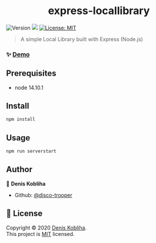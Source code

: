 <h1 align="center">express-locallibrary</h1>
<p>
  <img alt="Version" src="https://img.shields.io/badge/version-1.0.0-blue.svg?cacheSeconds=2592000" />
  <img src="https://img.shields.io/badge/node-14.10.1-blue.svg" />
  <a href="https://github.com/disco-trooper/express-locallibrary/blob/master/LICENSE" target="_blank">
    <img alt="License: MIT" src="https://img.shields.io/badge/License-MIT-yellow.svg" />
  </a>
</p>

> A simple Local Library built with Express (Node.js)

### ✨ [Demo](https://disco-express-locallibrary.herokuapp.com/)

## Prerequisites

- node 14.10.1

## Install

```sh
npm install
```

## Usage

```sh
npm run serverstart
```

## Author

👤 **Denis Kobliha**

- Github: [@disco-trooper](https://github.com/disco-trooper)

## 📝 License

Copyright © 2020 [Denis Kobliha](https://github.com/disco-trooper).<br />
This project is [MIT](https://github.com/disco-trooper/express-locallibrary/blob/master/LICENSE) licensed.
